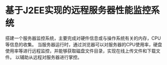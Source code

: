 # 基于J2EE实现的远程服务器性能监控系统
  搭建一个服务器监控系统，主要完成对硬件信息或与操作系统有关的内存，CPU等信息的收集。
当服务器运行时，通过浏览器可以对服务器的CPU使用率，硬盘使用率等进行远程监控，并能够获取磁盘文件目录，实现在线上传文件和下载文件。
以辅助从远程对服务器进行掌控。
